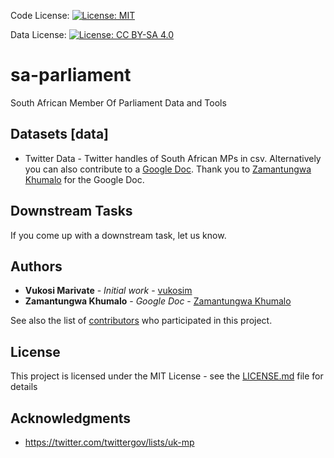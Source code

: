 Code License: [![License:
MIT](https://img.shields.io/badge/License-MIT-blue.svg)](https://opensource.org/licenses/MIT)

Data License: [![License: CC BY-SA 4.0](https://img.shields.io/badge/License-CC%20BY--SA%204.0-lightgrey.svg)](https://creativecommons.org/licenses/by-sa/4.0/)
# sa-parliament
South African Member Of Parliament Data and Tools

## Datasets [data]

* Twitter Data - Twitter handles of South African MPs in csv. Alternatively you can also contribute to a [Google Doc](https://docs.google.com/spreadsheets/d/1vprj34GTNSDv5GRbR9jFVst916orXNiZb9nNFeV7dHU/edit?usp=sharing). Thank you to [Zamantungwa Khumalo](https://twitter.com/Zamantungwa_K) for the Google Doc.

## Downstream Tasks

If you come up with a downstream task, let us know. 

## Authors

* **Vukosi Marivate** - *Initial work* - [vukosim](https://github.com/vukosim)
* **Zamantungwa Khumalo** - *Google Doc* - [Zamantungwa Khumalo](https://twitter.com/Zamantungwa_K)

See also the list of [contributors](https://github.com/dsfsi/sa-parliament/contributors) who participated in this project.

## License

This project is licensed under the MIT License - see the [LICENSE.md](LICENSE.md) file for details

## Acknowledgments

* https://twitter.com/twittergov/lists/uk-mp
